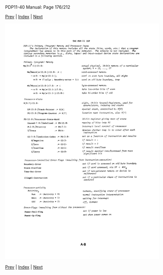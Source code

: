 PDP11-40 Manual: Page 176/212

[Prev](pdp11-40-000175.html) | [Index](index.html) | [Next](pdp11-40-000177.html)

![](pdp11-40-000176.gif)

[Prev](pdp11-40-000175.html) | [Index](index.html) | [Next](pdp11-40-000177.html)

